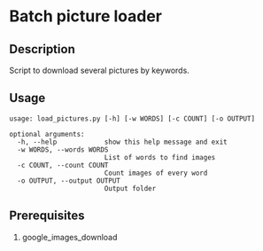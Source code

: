 # Batch picture loader

## Description

Script to download several pictures by keywords.

## Usage

```
usage: load_pictures.py [-h] [-w WORDS] [-c COUNT] [-o OUTPUT]

optional arguments:
  -h, --help            show this help message and exit
  -w WORDS, --words WORDS
                        List of words to find images
  -c COUNT, --count COUNT
                        Count images of every word
  -o OUTPUT, --output OUTPUT
                        Output folder
```

## Prerequisites

1. google_images_download

